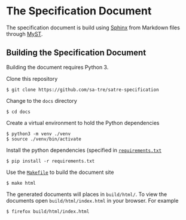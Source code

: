 # The Specification Document

The specification document is build using [Sphinx](https://www.sphinx-doc.org/en/master/) from Markdown files through [MyST](https://myst-parser.readthedocs.io/en/latest/).

## Building the Specification Document

Building the document requires Python 3.

Clone this repository

```console
$ git clone https://github.com/sa-tre/satre-specification
```

Change to the `docs` directory

```console
$ cd docs
```

Create a virtual environment to hold the Python dependencies

```console
$ python3 -m venv ./venv
$ source ./venv/bin/activate
```

Install the python dependencies (specified in [`requirements.txt`](./requirements.txt)

```console
$ pip install -r requirements.txt
```

Use the [`Makefile`](./Makefile) to build the document site

```console
$ make html
```

The generated documents will places in `build/html/`.
To view the documents open `build/html/index.html` in your browser.
For example

```console
$ firefox build/html/index.html
```
